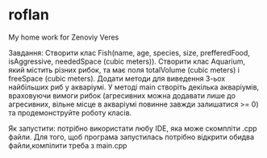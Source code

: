 # roflan
My home work for Zenoviy Veres


Завдання:
Створити клас Fish(name, age, species, size, prefferedFood, isAggressive, neededSpace (cubic meters)).
Створити клас Aquarium, який мiстить різних рибок, та має поля totalVolume (cubic meters)  і freeSpace (cubic meters). 
Додати методи для виведення 3-ьох найбільших риб у акваріумі. 
У методі main створіть декілька акваріумів, враховуючи вимоги рибок (агресивних можна додавати лише до агресивних,
вільне місце в акваріумі повинне завжди залишатися >= 0) та продемонструйте роботу класів. 

Як запустити:
потрібно використати любу IDE, яка може скомпліти .cpp файли. 
Для того, щоб програма запустилась потрібно відкрити обидва файли,компілити треба з main.cpp 

